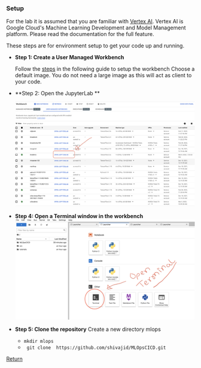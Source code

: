 ### Setup

For the lab it is assumed that you are familiar with [Vertex AI](https://cloud.google.com/vertex-ai). Vertex AI is Google Cloud's Machine Learning Development and Model Management platform. Please read the documentation for the full feature. 

These steps are for environment setup to get your code up and running.

* **Step 1: Create a User Managed Workbench**

  Follow the [steps](https://cloud.google.com/vertex-ai/docs/workbench/user-managed/create-user-managed-notebooks-instance?hl=en) in the following guide to setup the workbench
  Choose a default image. You do not need a large image as this will act as client to your code.
  
* **Step 2: Open the JupyterLab **

   ![jupyter lab](images/jupyterlab.png)

* **Step 4: Open a Terminal window in the workbench**
![terminal](images/terminal.png)

* **Step 5: Clone the repository**
  Create a new directory mlops
     * `mkdir mlops`
     * ` git clone  https://github.com/shivajid/MLOpsCICD.git`

[Return](README.md)

